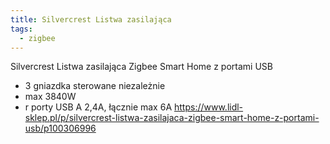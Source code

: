 ```yaml
---
title: Silvercrest Listwa zasilająca
tags:
  - zigbee
---
```


Silvercrest Listwa zasilająca Zigbee Smart Home z portami USB

- 3 gniazdka sterowane niezależnie
- max 3840W
- r porty USB A 2,4A, łącznie max 6A
  https://www.lidl-sklep.pl/p/silvercrest-listwa-zasilajaca-zigbee-smart-home-z-portami-usb/p100306996
